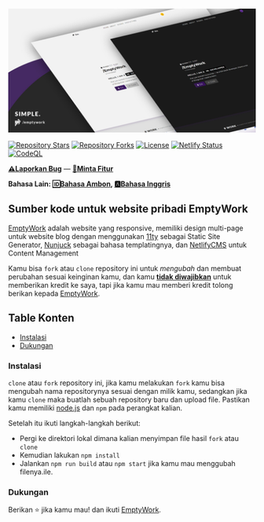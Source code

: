 ![EmptyWork's Personal Website](src/images/emptywork.github.io-header.jpg)

[![Repository Stars](https://img.shields.io/github/stars/EmptyWork/emptywork.github.io?style=for-the-badge)]()
[![Repository Forks](https://img.shields.io/github/forks/EmptyWork/emptywork.github.io?style=for-the-badge)]()
[![License](https://img.shields.io/github/license/EmptyWork/emptywork.github.io?style=for-the-badge)](https://github.com/EmptyWork/emptywork.github.io/blob/master/LICENSE)
[![Netlify Status](https://img.shields.io/netlify/08d2d578-7470-4e65-8067-93ab5e09f671?style=for-the-badge)](https://app.netlify.com/sites/emptywork/deploys)
[![CodeQL](https://img.shields.io/github/workflow/status/EmptyWork/emptywork.github.io/CodeQL?event=push&style=for-the-badge)](https://github.com/EmptyWork/emptywork.github.io/actions/workflows/codeql-analysis.yml)

[**⚠Laporkan Bug**](https://github.com/EmptyWork/emptywork.github.io/issues/new) — [**📧Minta Fitur**](https://github.com/EmptyWork/emptywork.github.io/issues/new)

**Bahasa Lain: [🆔Bahasa Ambon](README.abs-ID.md), [🅰Bahasa Inggris](README.md)**
## Sumber kode untuk website pribadi EmptyWork

[EmptyWork](https://emptywork.github.io) adalah website yang responsive, memiliki design multi-page untuk website blog dengan menggunakan [11ty](https://www.11ty.dev/) sebagai Static Site Generator, [Nunjuck](https://mozilla.github.io/nunjucks/templating.html) sebagai bahasa templatingnya, dan [NetlifyCMS](https://www.netlifycms.org/) untuk Content Management

Kamu bisa `fork` atau `clone` repository ini untuk _mengubah_ dan membuat perubahan sesuai keinginan kamu, dan kamu [**tidak diwajibkan**](https://github.com/EmptyWork/emptywork.github.io/blob/master/LICENSE) untuk memberikan kredit ke saya, tapi jika kamu mau memberi kredit tolong berikan kepada [EmptyWork](https://github.com/EmptyWork).


## Table Konten
- [Instalasi](#instalasi)
- [Dukungan](#dukungan)

### Instalasi

`clone` atau `fork` repository ini, jika kamu melakukan `fork` kamu bisa mengubah nama repositorynya sesuai dengan milik kamu, sedangkan jika kamu `clone` maka buatlah sebuah repository baru dan upload file. Pastikan kamu memiliki [node.js](https://nodejs.org) dan `npm` pada perangkat kalian.

Setelah itu ikuti langkah-langkah berikut:
- Pergi ke direktori lokal dimana kalian menyimpan file hasil `fork` atau `clone`
- Kemudian lakukan `npm install`
- Jalankan `npm run build` atau `npm start` jika kamu mau menggubah filenya.ile.

### Dukungan

Berikan ⭐ jika kamu mau! dan ikuti [EmptyWork](https://github.com/EmptyWork).
